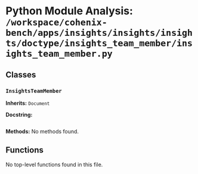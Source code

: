 # Python Module Analysis: `/workspace/cohenix-bench/apps/insights/insights/insights/doctype/insights_team_member/insights_team_member.py`

## Classes

### `InsightsTeamMember`
**Inherits:** `Document`


**Docstring:**
```

```

**Methods:**
No methods found.




## Functions

No top-level functions found in this file.

